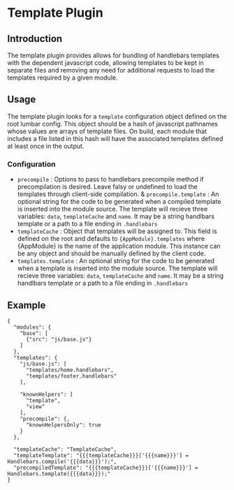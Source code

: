 # Template Plugin #

## Introduction ##

The template plugin provides allows for bundling of handlebars templates with the dependent javascript
code, allowing templates to be kept in separate files and removing any need for additional requests to
load the templates required by a given module.

## Usage ##

The template plugin looks for a `template` configuration object defined on the root lumbar config.
This object should be a hash of javascript pathnames whose values are arrays of template files. On build,
each module that includes a file listed in this hash will have the associated templates defined at least
once in the output.

### Configuration ###

  * `precompile` : Options to pass to handlebars precompile method if precompilation is desired. Leave
        falsy or undefined to load the templates through client-side compilation.
  & `precompile.template` : An optional string for the code to be generated when a compiled template
        is inserted into the module source. The template will recieve three variables: `data`, 
        `templateCache` and `name`. It may be a string handlbars template or a path to a file ending in `.handlebars`
  * `templateCache` : Object that templates will be assigned to. This field is defined on the root 
        and defaults to `{AppModule}.templates` where {AppModule} is the name of the application module.
        This instance can be any object and should be manually defined by the client code.
  * `templates.template` : An optional string for the code to be generated when a template is inserted into
        the module source. The template will recieve three variables: `data`, `templateCache` and `name`. It may be a string handlbars template or a path to a file ending in `.handlebars`

## Example ##

    {
      "modules": {
        "base": [
          {"src": "js/base.js"}
        ]
      },
      "templates": {
        "js/base.js": [
          "templates/home.handlebars",
          "templates/footer.handlebars"
        ],

        "knownHelpers": [
          "template",
          "view"
        ],
        "precompile": {,
          "knownHelpersOnly": true
        }
      },

      "templateCache": "TemplateCache",
      "templateTemplate": "{{{templateCache}}}['{{{name}}}'] = Handlebars.compile('{{{data}}}');",
      "precompiledTemplate": "{{{templateCache}}}['{{{name}}}'] = Handlebars.template({{{data}}});"
    }

